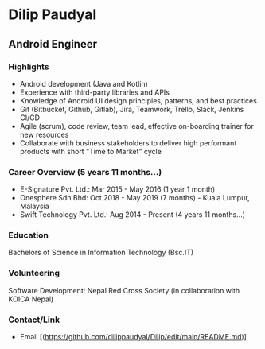 # Dilip Paudyal

## Android Engineer

### Highlights

- Android development (Java and Kotlin)
- Experience with third-party libraries and APIs
- Knowledge of Android UI design principles, patterns, and best practices
- Git (Bitbucket, Github, Gitlab), Jira, Teamwork, Trello, Slack, Jenkins CI/CD
- Agile (scrum), code review, team lead, effective on-boarding trainer for new resources
- Collaborate with business stakeholders to deliver high performant products with short "Time to Market" cycle


### Career Overview (5 years 11 months...)

- E-Signature Pvt. Ltd.: Mar 2015 - May 2016 (1 year 1 month)
- Onesphere Sdn Bhd: Oct 2018 - May 2019 (7 months) -  Kuala Lumpur, Malaysia 
- Swift Technology Pvt. Ltd.: Aug 2014 - Present (4 years 11 months...)

### Education
Bachelors of Science in Information Technology (Bsc.IT)

### Volunteering
Software Development: Nepal Red Cross Society (in collaboration with KOICA Nepal)

### Contact/Link
- Email [(https://github.com/dilippaudyal/Dilip/edit/main/README.md)]
